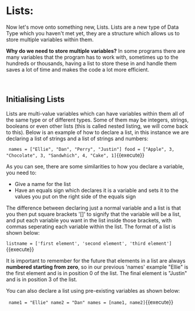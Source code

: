 # Lists:
Now let's move onto something new, Lists. Lists are a new type of Data Type which you haven't met yet, they are a structure which allows us to store multiple variables within them. 

**Why do we need to store multiple variables?** In some programs there are many variables that the program has to work with, sometimes up to the hundreds or thousands, having a list to store these in and handle them saves a lot of time and makes the code a lot more efficient.

</br>

## Initialising Lists

Lists are multi-value variables which can have variables within them all of the same type or of different types. Some of them may be integers, strings, booleans or even other lists (this is called nested listing, we will come back to this). Below is an example of how to declare a list, in this instance we are declaring a list of strings and a list of strings and numbers:

`
    names = ["Ellie", "Dan", "Perry", "Justin"]
    food = ["Apple", 3, "Chocolate", 3, "Sandwhich", 4, "Cake", 1]`{{execute}}

As you can see, there are some similarities to how you declare a variable, you need to:
- Give a name for the list
- Have an equals sign which declares it is a variable and sets it to the values you put on the right side of the equals sign
 
The difference between declaring just a normal variable and a list is that you then put square brackets '[]' to signify that the variable will be a list, and put each variable you want in the list inside those brackets, with commas seperating each variable within the list. The format of a list is shown below:

`listname = ['first element', 'second element', 'third element'] `{{execute}}

It is important to remember for the future that elements in a list are always **numbered starting from zero**, so in our previous 'names' example "Ellie" is the first element and is in position 0 of the list. The final element is "Justin" and is in position 3 of the list.

You can also declare a list using pre-existing variables as shown below:

`
    name1 = "Ellie"
    name2 = "Dan"
    names = [name1, name2]`{{execute}}
